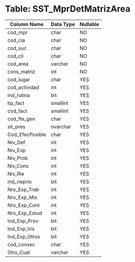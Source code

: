 # Table: SST_MprDetMatrizArea

| Column Name | Data Type | Nullable |
|-------------|-----------|----------|
| cod_mpr | char | NO |
| cod_cia | char | NO |
| cod_suc | char | NO |
| cod_cli | char | NO |
| cod_area | varchar | NO |
| cons_matriz | int | NO |
| cod_lugar | char | YES |
| cod_actividad | int | YES |
| ind_rutina | bit | YES |
| tip_fact | smallint | YES |
| cod_fact | smallint | YES |
| cod_fte_gen | char | YES |
| sit_pres | nvarchar | YES |
| Cod_EfecPosible | char | YES |
| Niv_Def | int | YES |
| Niv_Exp | int | YES |
| Niv_Prob | int | YES |
| Niv_Cons | int | YES |
| Niv_Rie | int | YES |
| ind_rieprio | bit | YES |
| Nro_Exp_Trab | int | YES |
| Nro_Exp_Mis | int | YES |
| Nro_Exp_Cont | int | YES |
| Nro_Exp_Estud | int | YES |
| Ind_Exp_Prov | bit | YES |
| Ind_Exp_Vis | bit | YES |
| Ind_Exp_Otros | bit | YES |
| cod_consec | char | YES |
| Otro_Cual | varchar | YES |
